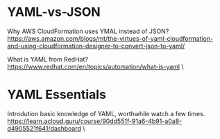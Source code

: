 # YAML-vs-JSON

Why AWS CloudFormation uses YMAL instead of JSON? \
https://aws.amazon.com/blogs/mt/the-virtues-of-yaml-cloudformation-and-using-cloudformation-designer-to-convert-json-to-yaml/

What is YAML from RedHat? \
https://www.redhat.com/en/topics/automation/what-is-yaml \

# YAML Essentials
Introdution basic knowledge of YAML, worthwhile watch a few times. \
https://learn.acloud.guru/course/90dd551f-91a6-4b91-a0a8-d4905521f641/dashboard \

